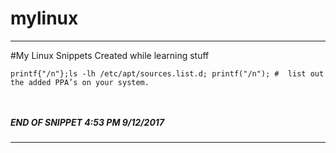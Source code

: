 # mylinux

---
#My Linux Snippets Created while learning stuff

```ssh
printf{"/n"};ls -lh /etc/apt/sources.list.d; printf("/n"); #  list out the added PPA’s on your system.



```

##### END OF SNIPPET 4:53 PM 9/12/2017

---
